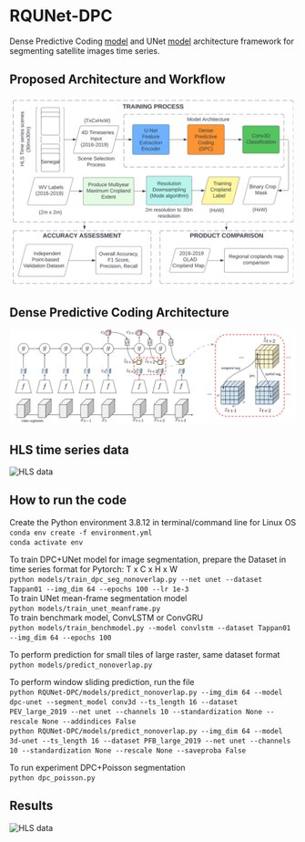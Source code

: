 # RQUNet-DPC
 
Dense Predictive Coding [model](https://github.com/TengdaHan/DPC) and UNet [model](https://github.com/jaxony/unet-pytorch) architecture framework for segmenting satellite images time series.<br>

## Proposed Architecture and Workflow
![Model Architecture](models/asset/DPC_Flowchart.png) <br>

## Dense Predictive Coding Architecture
![Dense Predictive Coding](models/asset/arch.png) <br>

## HLS time series data
![HLS data](models/asset/hls-full-rgb.gif) <br>

## How to run the code
Create the Python environment 3.8.12 in terminal/command line for Linux OS <br>
```conda env create -f environment.yml``` <br>
```conda activate env``` <br>

To train DPC+UNet model for image segmentation, prepare the Dataset in time series format for Pytorch: T x C x H x W <br>
```python models/train_dpc_seg_nonoverlap.py --net unet --dataset Tappan01 --img_dim 64 --epochs 100 --lr 1e-3``` <br>
To train UNet mean-frame segmentation model <br>
```python models/train_unet_meanframe.py``` <br>
To train benchmark model, ConvLSTM or ConvGRU <br>
```python models/train_benchmodel.py --model convlstm --dataset Tappan01 --img_dim 64 --epochs 100```

To perform prediction for small tiles of large raster, same dataset format <br>
```python models/predict_nonoverlap.py```

To perform window sliding prediction, run the file <br>
```python RQUNet-DPC/models/predict_nonoverlap.py --img_dim 64 --model dpc-unet --segment_model conv3d --ts_length 16 --dataset PEV_large_2019 --net unet --channels 10 --standardization None --rescale None --addindices False``` <br>
```python RQUNet-DPC/models/predict_nonoverlap.py --img_dim 64 --model 3d-unet --ts_length 16 --dataset PFB_large_2019 --net unet --channels 10 --standardization None --rescale None --saveproba False``` <br>

To run experiment DPC+Poisson segmentation <br>
```python dpc_poisson.py``` <br>


## Results
![HLS data](models/asset/results-v3.png) <br>


